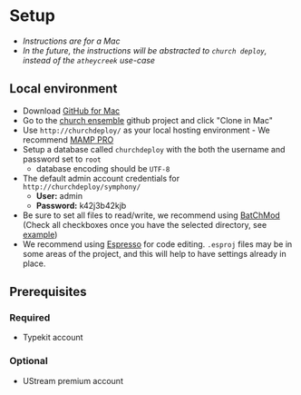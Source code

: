 # Setup

- *Instructions are for a Mac*
- *In the future, the instructions will be abstracted to `church deploy`, instead of the `atheycreek` use-case* 

## Local environment

- Download [GitHub for Mac](http://mac.github.com/)
- Go to the [church ensemble](https://github.com/atheycreek/church-ensemble) github project and click "Clone in Mac"
- Use `http://churchdeploy/` as your local hosting environment - We recommend [MAMP PRO](http://www.shareit.com/programs.html?productid=300169372)
- Setup a database called `churchdeploy` with the both the username and password set to `root`
    - database encoding should be `UTF-8`
- The default admin account credentials for `http://churchdeploy/symphony/`
    - **User:** admin  
    - **Password:** k42j3b42kjb
- Be sure to set all files to read/write, we recommend using [BatChMod](http://www.lagentesoft.com/batchmod/index.html) (Check all checkboxes once you have the selected directory, see [example](http://see.weareinto.com/9Q73))
- We recommend using [Espresso](http://macrabbit.com/espresso/) for code editing. `.esproj` files may be in some areas of the project, and this will help to have settings already in place.

## Prerequisites

### Required

- Typekit account

### Optional

- UStream premium account